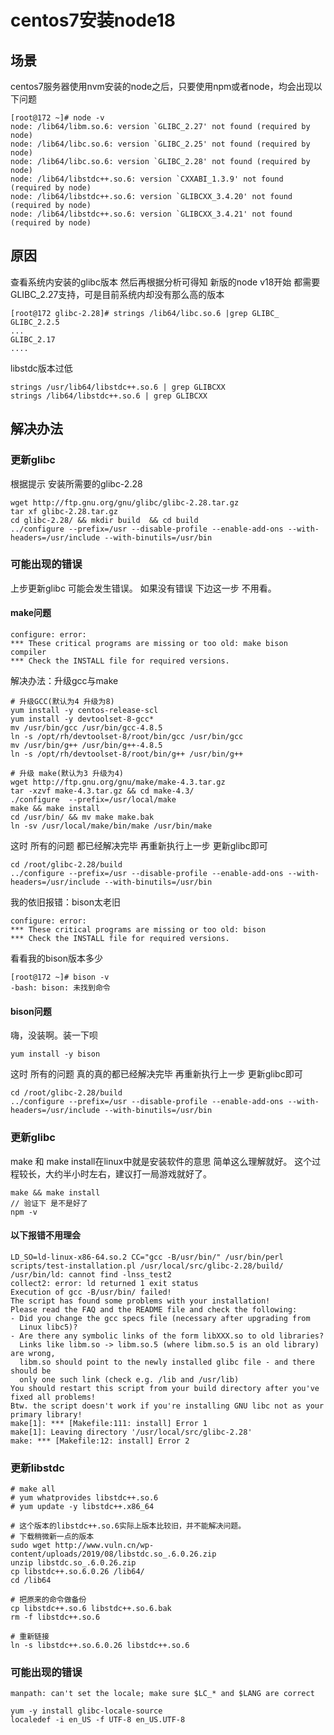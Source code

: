 # centos7安装node18

## 场景

centos7服务器使用nvm安装的node之后，只要使用npm或者node，均会出现以下问题

```shell
[root@172 ~]# node -v
node: /lib64/libm.so.6: version `GLIBC_2.27' not found (required by node)
node: /lib64/libc.so.6: version `GLIBC_2.25' not found (required by node)
node: /lib64/libc.so.6: version `GLIBC_2.28' not found (required by node)
node: /lib64/libstdc++.so.6: version `CXXABI_1.3.9' not found (required by node)
node: /lib64/libstdc++.so.6: version `GLIBCXX_3.4.20' not found (required by node)
node: /lib64/libstdc++.so.6: version `GLIBCXX_3.4.21' not found (required by node)
```

## 原因

查看系统内安装的glibc版本
然后再根据分析可得知 新版的node v18开始 都需要GLIBC_2.27支持，可是目前系统内却没有那么高的版本

```shell
[root@172 glibc-2.28]# strings /lib64/libc.so.6 |grep GLIBC_
GLIBC_2.2.5
...
GLIBC_2.17
....
```

libstdc版本过低

```
strings /usr/lib64/libstdc++.so.6 | grep GLIBCXX
strings /lib64/libstdc++.so.6 | grep GLIBCXX
```

## 解决办法

### 更新glibc

根据提示 安装所需要的glibc-2.28

```shell
wget http://ftp.gnu.org/gnu/glibc/glibc-2.28.tar.gz
tar xf glibc-2.28.tar.gz 
cd glibc-2.28/ && mkdir build  && cd build
../configure --prefix=/usr --disable-profile --enable-add-ons --with-headers=/usr/include --with-binutils=/usr/bin
```

### 可能出现的错误

上步更新glibc 可能会发生错误。
如果没有错误 下边这一步 不用看。

#### make问题

```shell
configure: error: 
*** These critical programs are missing or too old: make bison compiler
*** Check the INSTALL file for required versions.
```

解决办法：升级gcc与make

```shell
# 升级GCC(默认为4 升级为8)
yum install -y centos-release-scl
yum install -y devtoolset-8-gcc*
mv /usr/bin/gcc /usr/bin/gcc-4.8.5
ln -s /opt/rh/devtoolset-8/root/bin/gcc /usr/bin/gcc
mv /usr/bin/g++ /usr/bin/g++-4.8.5
ln -s /opt/rh/devtoolset-8/root/bin/g++ /usr/bin/g++

# 升级 make(默认为3 升级为4)
wget http://ftp.gnu.org/gnu/make/make-4.3.tar.gz
tar -xzvf make-4.3.tar.gz && cd make-4.3/
./configure  --prefix=/usr/local/make
make && make install
cd /usr/bin/ && mv make make.bak
ln -sv /usr/local/make/bin/make /usr/bin/make
```

这时 所有的问题 都已经解决完毕 再重新执行上一步 更新glibc即可

```shell
cd /root/glibc-2.28/build
../configure --prefix=/usr --disable-profile --enable-add-ons --with-headers=/usr/include --with-binutils=/usr/bin
```

我的依旧报错：bison太老旧

```shell
configure: error: 
*** These critical programs are missing or too old: bison
*** Check the INSTALL file for required versions.
```

看看我的bison版本多少

```shell
[root@172 ~]# bison -v
-bash: bison: 未找到命令
```

#### bison问题

嗨，没装啊。装一下呗

```shell
yum install -y bison
```

这时 所有的问题 真的真的都已经解决完毕 再重新执行上一步 更新glibc即可

```shell
cd /root/glibc-2.28/build
../configure --prefix=/usr --disable-profile --enable-add-ons --with-headers=/usr/include --with-binutils=/usr/bin
```

### 更新glibc

make 和 make install在linux中就是安装软件的意思 简单这么理解就好。
这个过程较长，大约半小时左右，建议打一局游戏就好了。

```shell
make && make install
// 验证下 是不是好了
npm -v
```

#### 以下报错不用理会

```
LD_SO=ld-linux-x86-64.so.2 CC="gcc -B/usr/bin/" /usr/bin/perl scripts/test-installation.pl /usr/local/src/glibc-2.28/build/
/usr/bin/ld: cannot find -lnss_test2
collect2: error: ld returned 1 exit status
Execution of gcc -B/usr/bin/ failed!
The script has found some problems with your installation!
Please read the FAQ and the README file and check the following:
- Did you change the gcc specs file (necessary after upgrading from
  Linux libc5)?
- Are there any symbolic links of the form libXXX.so to old libraries?
  Links like libm.so -> libm.so.5 (where libm.so.5 is an old library) are wrong,
  libm.so should point to the newly installed glibc file - and there should be
  only one such link (check e.g. /lib and /usr/lib)
You should restart this script from your build directory after you've
fixed all problems!
Btw. the script doesn't work if you're installing GNU libc not as your
primary library!
make[1]: *** [Makefile:111: install] Error 1
make[1]: Leaving directory '/usr/local/src/glibc-2.28'
make: *** [Makefile:12: install] Error 2
```

### 更新libstdc

```
# make all
# yum whatprovides libstdc++.so.6
# yum update -y libstdc++.x86_64

# 这个版本的libstdc++.so.6实际上版本比较旧，并不能解决问题。
# 下载稍微新一点的版本
sudo wget http://www.vuln.cn/wp-content/uploads/2019/08/libstdc.so_.6.0.26.zip
unzip libstdc.so_.6.0.26.zip
cp libstdc++.so.6.0.26 /lib64/
cd /lib64

# 把原来的命令做备份
cp libstdc++.so.6 libstdc++.so.6.bak
rm -f libstdc++.so.6

# 重新链接
ln -s libstdc++.so.6.0.26 libstdc++.so.6
```

### 可能出现的错误

```
manpath: can't set the locale; make sure $LC_* and $LANG are correct

yum -y install glibc-locale-source
localedef -i en_US -f UTF-8 en_US.UTF-8
```

